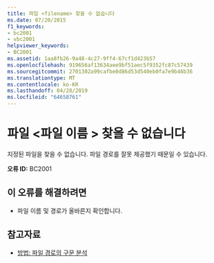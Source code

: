 ```yaml
---
title: 파일 <filename> 찾을 수 없습니다
ms.date: 07/20/2015
f1_keywords:
- bc2001
- vbc2001
helpviewer_keywords:
- BC2001
ms.assetid: 1aa8fb26-9a48-4c27-9ff4-67cf1d423b57
ms.openlocfilehash: 919656af13634aee9bf51aec5f9352fc87c57439
ms.sourcegitcommit: 2701302a99cafbe0d86d53d540eb0fa7e9b46b36
ms.translationtype: MT
ms.contentlocale: ko-KR
ms.lasthandoff: 04/28/2019
ms.locfileid: "64658761"
---
```

# <a name="file-filename-could-not-be-found"></a>파일 \<파일 이름 > 찾을 수 없습니다
지정된 파일을 찾을 수 없습니다. 파일 경로를 잘못 제공했기 때문일 수 있습니다.  
  
 **오류 ID:** BC2001  
  
## <a name="to-correct-this-error"></a>이 오류를 해결하려면  
  
- 파일 이름 및 경로가 올바른지 확인합니다.  
  
## <a name="see-also"></a>참고자료

- [방법: 파일 경로의 구문 분석](../../visual-basic/developing-apps/programming/drives-directories-files/how-to-parse-file-paths.md)
